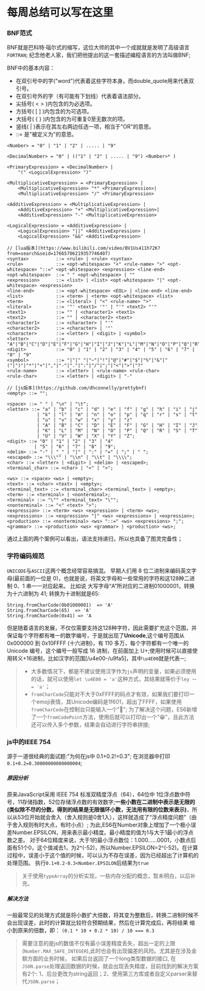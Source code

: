 # 每周总结可以写在这里
### BNF范式
BNF就是巴科特·瑙尔式的缩写，这位大师的其中一个成就就是发明了高级语言`FORTRAN`;
纪念他老人家，我们把他提出的这一套描述编程语言的方法叫做BNF;

BNF中的基本内容：
- 在双引号中的字("word")代表着这些字符本身。而double_quote用来代表双引号。
- 在双引号外的字（有可能有下划线）代表着语法部分。
- 尖括号( < > )内包含的为必选项。
- 方括号( [ ] )内包含的为可选项。
- 大括号( { } )内包含的为可重复0至无数次的项。
- 竖线( | )表示在其左右两边任选一项，相当于"OR"的意思。
- ::= 是"被定义为"的意思。

```
<Number> = "0" | "1" | "2" | ..... | "9"

<DecimalNumber> = "0" | (("1" | "2" | ..... | "9") <Number>* )

<PrimaryExpression> = <DecimalNumber> |
    "(" <LogicalExpression> ")"

<MultiplicativeExpression> = <PrimaryExpression> | 
    <MultiplicativeExpression> "*" <PrimaryExpression>| 
    <MultiplicativeExpression> "/" <PrimaryExpression>

<AdditiveExpression> = <MultiplicativeExpression> | 
    <AdditiveExpression> "+" <MultiplicativeExpression>| 
    <AdditiveExpression> "-" <MultiplicativeExpression>

<LogicalExpression> = <AdditiveExpression> | 
    <LogicalExpression> "||" <AdditiveExpression> | 
    <LogicalExpression> "&&" <AdditiveExpression>
```    

```
// [lua版本](https://www.bilibili.com/video/BV1Us411h72K?from=search&seid=17665706219357746407)
<syntax>          ::= <rule> | <rule> <syntax>
<rule>            ::= <opt-whitespace> "<" <rule-name> ">" <opt-whitespace> "::=" <opt-whitespace> <expression> <line-end>
<opt-whitespace>  ::= " " <opt-whitespace> | ""
<expression>      ::= <list> | <list> <opt-whitespace> "|" <opt-whitespace> <expression>
<line-end>        ::= <opt-whitespace> <EOL> | <line-end> <line-end>
<list>            ::= <term> | <term> <opt-whitespace> <list>
<term>            ::= <literal> | "<" <rule-name> ">"
<literal>         ::= '"' <text1> '"' | "'" <text2> "'"
<text1>           ::= "" | <character1> <text1>
<text2>           ::= "" | <character2> <text>
<character1>      ::= <character> | "'"
<character2>      ::= <character> | '"'
<character>       ::= <letter> | <digit> | <symbol>
<letter>          ::=  "A"|"B"|"C"|"D"|"E"|"F"|"G"|"H"|"I"|"J"|"K"|"L"|"M"|"N"|"O"|"P"|"Q"|"R"|"S"|"T"|"U"|"V"|"W"|"X"|"Y"|"Z"
<digit>           ::= "0" | "1" | "2" | "3" | "4" | "5" | "6" | "7" | "8" | "9"
<symbol>          ::= "|"|" "|"~"|"!"|"@"|"#"|"$"|"%"|"&"|"("|")"|"*"|"+"|","|"-"|"."|":"|"/"|";"|"<"|">"|"?"
<rule-name>       ::= <letter> | <rule-name> <rule-char>
<rule-char>       ::= <letter> | <digit> | "-"
```

```
// [js版本](https://github.com/dhconnelly/prettybnf)
<empty> ::= "";

<space> ::= " " | "\n" | "\t";
<letter> ::= "a" | "b" | "c" | "d" | "e" | "f" | "g" | "h" | "i" | "j"
           | "k" | "l" | "m" | "n" | "o" | "p" | "q" | "r" | "s" | "t"
           | "u" | "v" | "w" | "x" | "y" | "z"
           | "A" | "B" | "C" | "D" | "E" | "F" | "G" | "H" | "I" | "J"
           | "K" | "L" | "M" | "N" | "O" | "P" | "Q" | "R" | "S" | "T"
           | "U" | "V" | "W" | "X" | "Y" | "Z";
<digit> ::= "0" | "1" | "2" | "3" | "4"
          | "5" | "6" | "7" | "8" | "9";
<delim> ::= "-" | "_" | "|" | ":" | "=" | ";" | " ";
<escaped> ::= "\\\"" | "\\n" | "\\t" | "\\\\";
<char> ::= <letter> | <digit> | <delim> | <escaped>;
<terminal_char> ::= <char> | "<" | ">";

<ws> ::= <space> <ws> | <empty>;
<text> ::= <char> <text> | <empty>;
<terminal_text> ::= <terminal_char> <terminal_text> | <empty>;
<term> ::= <terminal> | <nonterminal>;
<terminal> ::= "\"" <terminal_text> "\"";
<nonterminal> ::= "<" <text> ">";
<expression> ::= <term> <ws> <expression> | <term> <ws>;
<expressions> ::= <expression> "|" <ws> <expressions> | <expression>;
<production> ::= <nonterminal> <ws> "::=" <ws> <expressions> ";";
<grammar> ::= <production> <ws> <grammar> | <production> <ws>;
```

通过上面的两个案例可以看出，语法支持递归，所以也具备了图灵完备性；


### 字符编码规范
`UNICODE`与`ASCII`这两个概念经常容易搞混。
早期人们用 8 位二进制来编码英文字母(最前面的一位是 0)，也就是说，将英文字母和一些常用的字符和这128种二进制 0、1 串一一对应起来。
比如说 大写字母“A”所对应的二进制01000001，转换为十六进制为 41; 转换为十进制就是65:
```
String.fromCharCode(0b01000001)  => 'A'
String.fromCharCode(65)  => 'A'
String.fromCharCode(0x41) => 'A
```
但是随着语言的发展，不仅仅需要支持这128种字符，因此需要扩充这个范围，并保证每个字符都有唯一的数字编号，于是就出现了**Unicode**,这个编号范围从 0x000000 到 0x10FFFF (十六进制)，有 110 多万，每个字符都有一个唯一的 Unicode 编号，这个编号一般写成 16 进制，在前面加上 U+;使用时候可以直接使用转义+16进制，比如汉字的范围[/u4e00-/u9fa5]，其中`\u4E00`就是代表`一`;
> - 大多数情况下，都是不建议使用汉字作为`js`声明的变量，如果必须使用的话，就可以使用`let \u4E00 = 'a'`这种方式，其结果就等价于`ley 一 = 'a'`；
> - `fromCharCode`只能对不大于0xFFFF的码点才有效，如果我们要打印一个emoji表情，其Unicode编码是1f601，超出了FFFF，如果使用`fromCharCode`在控制台只能输入一个"";
 为了解决这个问题，ES6新增了一个`fromCodePoint`方法，使用后就可以打印出一个"😁"，且此方法还可以传入多个参数，结果会自动进行字符串拼接;
### js中的IEEE 754
源于一道很经典的面试题:"为何在js中 0.1+0.2!=0.3";
在浏览器中打印`0.1+0.2=0.30000000000000004`;
##### 原因分析
原来JavaScript采用 IEEE 754 标准双精度浮点（64），64位中 1位浮点数中符号，11存储指数，52位存储浮点数的有效数字;**一些小数在二进制中表示是无限的(类似除不尽的分数，得到的结果是无限循环小数，无法用有限的位数来表示)**，所以从53位开始就会舍入（舍入规则是0舍1入），这样就造成了“浮点精度问题”（由于舍入规则有时大点，有时小点）;
为此,ES6在Number对象上增加了一个极小误差Number.EPSILON，用来表示最小精度。最小精度的值为1与大于1最小的浮点数之差。
对于64位精度来说，大于1的最小浮点数位：1.000……0001，小数点后面有51个0，这个值减去1，为2^(-52)，所以Number.EPSILON=2^(-52)。在计算过程中，误差小于这个值的时候，可以认为不存在误差，因为已经超出了计算机的处理范围。
执行`0.1+0.2-0.3<Number.EPSILON`后结果为`true`

> 关于使用`typeArray`的分析实现，一些内存分配的概念，暂未明白，以后补充。

##### 解决方法
一般最常见的处理方式就是将小数扩大倍数，将其变为整数后，转换二进制时候不会出现误差，此时的计算就比较符合预期结果，然后在计算完成后，再将结果
缩小到原来的倍数，即：
`(0.1 * 10 + 0.2 * 10) / 10 === 0.3`
>需要注意的是js的数值不仅有最小误差精度丢失，超出一定的上限(`Number.MAX_SAFE_INTEGER`),此时也会有出现偏差的风险。尤其是在涉及金额方面的业务时候，
如果后台返回了一个long类型数据的接口, 在`JSON.parse`处理返回数据的时候，就会出现丢失精度，目前找到的解决方案有2个: 1、后台更改为string返回；2、使用第三方库或者自定义parser来替代`JSON.parse`；